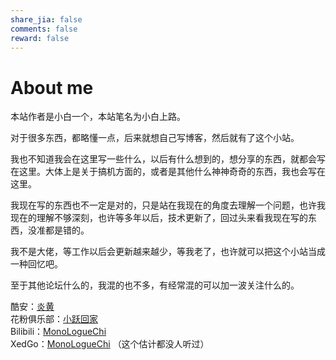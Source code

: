 ```yaml
---
share_jia: false
comments: false
reward: false
---
```


# About me


本站作者是小白一个，本站笔名为小白上路。

对于很多东西，都略懂一点，后来就想自己写博客，然后就有了这个小站。

我也不知道我会在这里写一些什么，以后有什么想到的，想分享的东西，就都会写在这里。大体上是关于搞机方面的，或者是其他什么神神奇奇的东西，我也会写在这里。

我现在写的东西也不一定是对的，只是站在我现在的角度去理解一个问题，也许我现在的理解不够深刻，也许等多年以后，技术更新了，回过头来看我现在写的东西，没准都是错的。

我不是大佬，等工作以后会更新越来越少，等我老了，也许就可以把这个小站当成一种回忆吧。

至于其他论坛什么的，我混的也不多，有经常混的可以加一波关注什么的。

酷安：[炎黄](http://www.coolapk.com/u/561054)  
花粉俱乐部：[小跃回家]()  
Bilibili：[MonoLogueChi](https://space.bilibili.com/28474682/#!/)  
XedGo：[MonoLogueChi]() （这个估计都没人听过）


